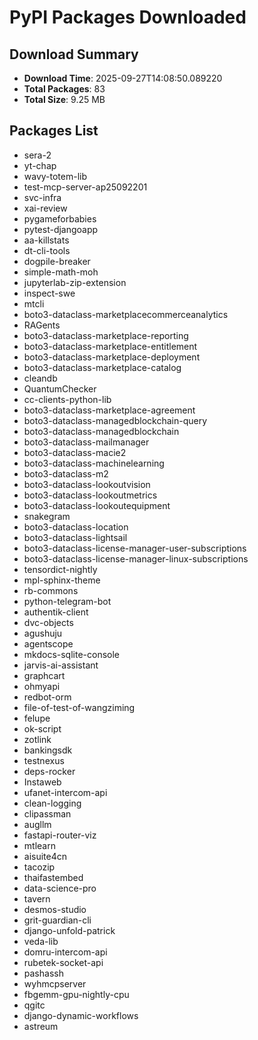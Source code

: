 # PyPI Packages Downloaded

## Download Summary
- **Download Time**: 2025-09-27T14:08:50.089220
- **Total Packages**: 83
- **Total Size**: 9.25 MB

## Packages List
- sera-2
- yt-chap
- wavy-totem-lib
- test-mcp-server-ap25092201
- svc-infra
- xai-review
- pygameforbabies
- pytest-djangoapp
- aa-killstats
- dt-cli-tools
- dogpile-breaker
- simple-math-moh
- jupyterlab-zip-extension
- inspect-swe
- mtcli
- boto3-dataclass-marketplacecommerceanalytics
- RAGents
- boto3-dataclass-marketplace-reporting
- boto3-dataclass-marketplace-entitlement
- boto3-dataclass-marketplace-deployment
- boto3-dataclass-marketplace-catalog
- cleandb
- QuantumChecker
- cc-clients-python-lib
- boto3-dataclass-marketplace-agreement
- boto3-dataclass-managedblockchain-query
- boto3-dataclass-managedblockchain
- boto3-dataclass-mailmanager
- boto3-dataclass-macie2
- boto3-dataclass-machinelearning
- boto3-dataclass-m2
- boto3-dataclass-lookoutvision
- boto3-dataclass-lookoutmetrics
- boto3-dataclass-lookoutequipment
- snakegram
- boto3-dataclass-location
- boto3-dataclass-lightsail
- boto3-dataclass-license-manager-user-subscriptions
- boto3-dataclass-license-manager-linux-subscriptions
- tensordict-nightly
- mpl-sphinx-theme
- rb-commons
- python-telegram-bot
- authentik-client
- dvc-objects
- agushuju
- agentscope
- mkdocs-sqlite-console
- jarvis-ai-assistant
- graphcart
- ohmyapi
- redbot-orm
- file-of-test-of-wangziming
- felupe
- ok-script
- zotlink
- bankingsdk
- testnexus
- deps-rocker
- Instaweb
- ufanet-intercom-api
- clean-logging
- clipassman
- augllm
- fastapi-router-viz
- mtlearn
- aisuite4cn
- tacozip
- thaifastembed
- data-science-pro
- tavern
- desmos-studio
- grit-guardian-cli
- django-unfold-patrick
- veda-lib
- domru-intercom-api
- rubetek-socket-api
- pashassh
- wyhmcpserver
- fbgemm-gpu-nightly-cpu
- qgitc
- django-dynamic-workflows
- astreum
